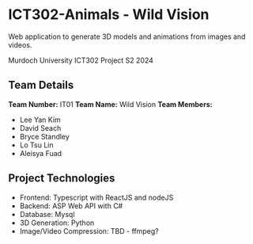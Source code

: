# ICT302-Animals - Wild Vision

Web application to generate 3D models and animations from images and videos.

Murdoch University ICT302 Project S2 2024

## Team Details

**Team Number:**  IT01
**Team Name:** Wild Vision
**Team Members:**

- Lee Yan Kim
- David Seach
- Bryce Standley
- Lo Tsu Lin
- Aleisya Fuad

## Project Technologies

- Frontend: Typescript with ReactJS and nodeJS
- Backend: ASP Web API with C#
- Database: Mysql
- 3D Generation: Python
- Image/Video Compression: TBD - ffmpeg?